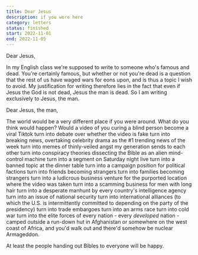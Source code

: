```yaml
---
title: Dear Jesus
description: if you were here
category: letters
status: finished
start: 2022-11-01
end: 2022-11-05
---
```

Dear Jesus,

In my English class we're supposed to write to someone who's famous and dead. 
You're certainly famous, but whether or not you're dead is a question that the rest of us have waged wars for eons upon, and is thus a topic I wish to avoid. 
My justification for writing therefore lies in the fact that even if Jesus the God is not dead, Jesus the man is dead. 
So I am writing exclusively to Jesus, the man.

Dear Jesus, the man,

The world would be a very different place if you were around. 
What do you think would happen? 
Would a video of you curing a blind person become a viral Tiktok turn into debate over whether the video is fake turn into breaking news, overtaking celebrity drama as the #1 trending news of the week turn into memes of thinly-veiled angst my generation sends to each other turn into conspiracy theories dissecting the Bible as an alien mind-control machine turn into a segment on Saturday night live turn into a banned topic at the dinner table turn into a campaign position for political factions turn into friends becoming strangers turn into families becoming strangers turn into a ludicrous business venture for the purported location where the video was taken turn into a scamming business for men with long hair turn into a desperate manhunt by every country's intelligence agency turn into an issue of national security turn into international alliances (to which the U.S. is intermittently committed to depending on the party of the presidency) turn into trade embargoes turn into an arms race turn into cold war turn into the elite forces of every nation - every *developed* nation - camped outside a run-down hut in Afghanistan or somewhere on the west coast of Africa, and you'd walk out and there'd somehow be nuclear Armageddon. 

At least the people handing out Bibles to everyone will be happy.


